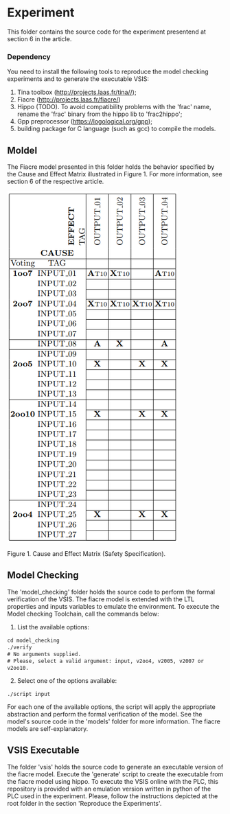 # Experiment

This folder contains the source code for the experiment presentend at section 6 in the article.

### Dependency

You need to install the following tools to reproduce the model checking experiments and to generate the executable VSIS:

1. Tina toolbox (http://projects.laas.fr/tina//);
2. Fiacre (http://projects.laas.fr/fiacre/)
3. Hippo (TODO). To avoid compatibility problems with the 'frac' name, rename the 'frac' binary from the hippo lib to 'frac2hippo';
4. Gpp preprocessor (https://logological.org/gpp);
5. building package for C language (such as gcc) to compile the models.

## Moldel

The Fiacre model presented in this folder holds the behavior specified by the Cause and Effect Matrix illustrated in Figure 1. For more information, see section 6 of the respective article.

![MCE](../../imgs/mce_oilngas.png)

Figure 1. Cause and Effect Matrix (Safety Specification).

## Model Checking

The 'model_checking' folder holds the source code to perform the formal verification of the VSIS. The fiacre model is extended with the LTL properties and inputs variables to emulate the environment. To execute the Model checking Toolchain, call the commands below:

1. List the available options:

```
cd model_checking
./verify
# No arguments supplied.
# Please, select a valid argument: input, v2oo4, v2005, v2007 or v2oo10.
```

2. Select one of the options available:

```
./script input
```

For each one of the available options, the script will apply the appropriate abstraction and perform the formal verification of the model. See the model's source code in the 'models' folder for more information. The fiacre models are self-explanatory.

## VSIS Executable

The folder 'vsis' holds the source code to generate an executable version of the fiacre model. Execute the 'generate' script to create the executable from the fiacre model using hippo. To execute the VSIS online with the PLC, this repository is provided with an emulation version written in python of the PLC used in the experiment. Please, follow the instructions depicted at the root folder in the section 'Reproduce the Experiments'.
